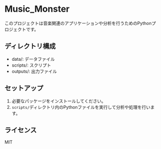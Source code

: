 # Music_Monster

このプロジェクトは音楽関連のアプリケーションや分析を行うためのPythonプロジェクトです。

## ディレクトリ構成
- data/: データファイル
- scripts/: スクリプト
- outputs/: 出力ファイル

## セットアップ
1. 必要なパッケージをインストールしてください。
2. `scripts/`ディレクトリ内のPythonファイルを実行して分析や処理を行います。

## ライセンス
MIT
